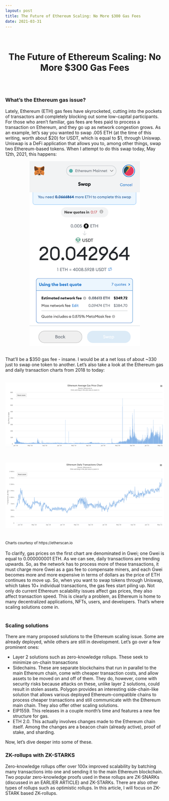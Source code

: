 ```yaml
---
layout: post
title: The Future of Ethereum Scaling: No More $300 Gas Fees
date: 2021-03-31
---
```

<br/>
<h1 style="font-weight: bold; text-align: center;">The Future of Ethereum Scaling: No More $300 Gas Fees</h1>
<br/>
<br/>

### **What’s the Ethereum gas issue?**
Lately, Ethereum (ETH) gas fees have skyrocketed, cutting into the pockets of transactors and completely blocking out some low-capital participants. For those who aren’t familiar, gas fees are fees paid to process a transaction on Ethereum, and they go up as network congestion grows. As an example, let’s say you wanted to swap .005 ETH (at the time of this writing, worth about $20) for USDT, which is equal to $1, through Uniswap. Uniswap is a DeFi application that allows you to, among other things, swap two Ethereum-based tokens. When I attempt to do this swap today, May 12th, 2021, this happens:
<br/>
<p align="center">
  <img src="ETHSwap.jpg" width="350" title="ETH for USDT Swap">
</p>
<br/>
That’ll be a $350 gas fee - insane. I would be at a net loss of about ~330 just to swap one token to another. Let’s also take a look at the Ethereum gas and daily transaction charts from 2018 to today:
<br/>
<br/>
<p align="center">
  <img src="ETHGas.png" width="900" title="ETH for USDT Swap">
</p>
<br/>
<p align="center">
  <img src="ETHTransactions.png" width="900" title="ETH for USDT Swap">
</p>
<br/>
<sub>Charts courtesy of https://etherscan.io</sub>
<br/>
<br/>
To clarify, gas prices on the first chart are denominated in Gwei; one Gwei is equal to 0.000000001 ETH. As we can see, daily transactions are trending upwards. So, as the network has to process more of these transactions, it must charge more Gwei as a gas fee to compensate miners, and each Gwei becomes more and more expensive in terms of dollars as the price of ETH continues to move up. So, when you want to swap tokens through Uniswap, which takes 10+ individual transactions, the gas fees start piling up.  
Not only do current Ethereum scalability issues affect gas prices, they also affect transaction speed. This is clearly a problem, as Ethereum is home to many decentralized applications, NFTs, users, and developers. That’s where scaling solutions come in. 
<br/>
<br/>

### **Scaling solutions**
There are many proposed solutions to the Ethereum scaling issue. Some are already deployed, while others are still in development. Let’s go over a few prominent ones:
<br/>
- Layer 2 solutions such as zero-knowledge rollups. These seek to minimize on-chain transactions
- Sidechains. These are separate blockchains that run in parallel to the main Ethereum chain, come with cheaper transaction costs, and allow assets to be moved on and off of them. They do, however, come with security risks because attacks on these, unlike layer 2 solutions, could result in stolen assets. Polygon provides an interesting side-chain-like solution that allows various deployed Ethereum-compatible chains to process cheaper transactions and still communicate with the Ethereum main chain. They also offer other scaling solutions.
- EIP1559. This releases in a couple month’s time and features a new fee structure for gas.
- ETH 2.0. This actually involves changes made to the Ethereum chain itself. Among the changes are a beacon chain (already active), proof of stake, and sharding. 

Now, let’s dive deeper into some of these.

### **ZK-rollups with ZK-STARKS**
Zero-knowledge rollups offer over 100x improved scalability by batching many transactions into one and sending it to the main Ethereum blockchain. Two popular zero-knowledge proofs used in these rollups are ZK-SNARKs (discussed in an EARLIER ARTICLE) and ZK-STARKs. There are also other types of rollups such as optimistic rollups. In this article, I will focus on ZK-STARK based ZK-rollups. 

<br/>
<br/>
